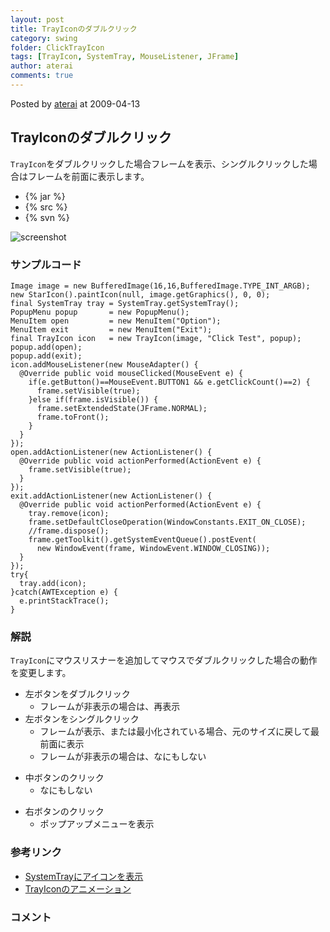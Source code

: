 ```yaml
---
layout: post
title: TrayIconのダブルクリック
category: swing
folder: ClickTrayIcon
tags: [TrayIcon, SystemTray, MouseListener, JFrame]
author: aterai
comments: true
---
```


Posted by [aterai](http://terai.xrea.jp/aterai.html) at 2009-04-13

## TrayIconのダブルクリック
`TrayIcon`をダブルクリックした場合フレームを表示、シングルクリックした場合はフレームを前面に表示します。

- {% jar %}
- {% src %}
- {% svn %}

<!-- dummy comment line for breaking list -->

![screenshot](https://lh5.googleusercontent.com/_9Z4BYR88imo/TQTJK3dhHYI/AAAAAAAAAT8/1MUtk0Z-NQU/s800/ClickTrayIcon.png)

### サンプルコード
<pre class="prettyprint"><code>Image image = new BufferedImage(16,16,BufferedImage.TYPE_INT_ARGB);
new StarIcon().paintIcon(null, image.getGraphics(), 0, 0);
final SystemTray tray = SystemTray.getSystemTray();
PopupMenu popup       = new PopupMenu();
MenuItem open         = new MenuItem("Option");
MenuItem exit         = new MenuItem("Exit");
final TrayIcon icon   = new TrayIcon(image, "Click Test", popup);
popup.add(open);
popup.add(exit);
icon.addMouseListener(new MouseAdapter() {
  @Override public void mouseClicked(MouseEvent e) {
    if(e.getButton()==MouseEvent.BUTTON1 &amp;&amp; e.getClickCount()==2) {
      frame.setVisible(true);
    }else if(frame.isVisible()) {
      frame.setExtendedState(JFrame.NORMAL);
      frame.toFront();
    }
  }
});
open.addActionListener(new ActionListener() {
  @Override public void actionPerformed(ActionEvent e) {
    frame.setVisible(true);
  }
});
exit.addActionListener(new ActionListener() {
  @Override public void actionPerformed(ActionEvent e) {
    tray.remove(icon);
    frame.setDefaultCloseOperation(WindowConstants.EXIT_ON_CLOSE);
    //frame.dispose();
    frame.getToolkit().getSystemEventQueue().postEvent(
      new WindowEvent(frame, WindowEvent.WINDOW_CLOSING));
  }
});
try{
  tray.add(icon);
}catch(AWTException e) {
  e.printStackTrace();
}
</code></pre>

### 解説
`TrayIcon`にマウスリスナーを追加してマウスでダブルクリックした場合の動作を変更します。

- 左ボタンをダブルクリック
    - フレームが非表示の場合は、再表示
- 左ボタンをシングルクリック
    - フレームが表示、または最小化されている場合、元のサイズに戻して最前面に表示
    - フレームが非表示の場合は、なにもしない

<!-- dummy comment line for breaking list -->

- 中ボタンのクリック
    - なにもしない

<!-- dummy comment line for breaking list -->

- 右ボタンのクリック
    - ポップアップメニューを表示

<!-- dummy comment line for breaking list -->

### 参考リンク
- [SystemTrayにアイコンを表示](http://terai.xrea.jp/Swing/SystemTray.html)
- [TrayIconのアニメーション](http://terai.xrea.jp/Swing/AnimatedTrayIcon.html)

<!-- dummy comment line for breaking list -->

### コメント
